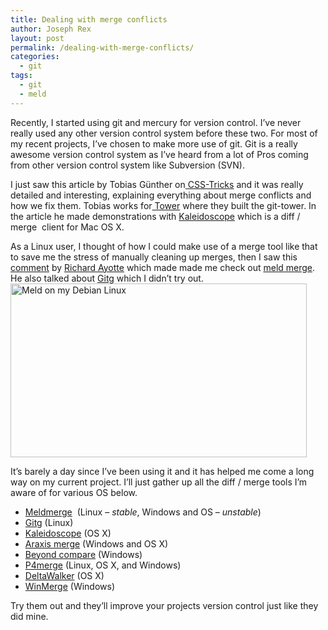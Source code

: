 ```yaml
---
title: Dealing with merge conflicts
author: Joseph Rex
layout: post
permalink: /dealing-with-merge-conflicts/
categories:
  - git
tags:
  - git
  - meld
---
```

Recently, I started using git and mercury for version control. I&#8217;ve never really used any other version control system before these two. For most of my recent projects, I&#8217;ve chosen to make more use of git. Git is a really awesome version control system as I&#8217;ve heard from a lot of Pros coming from other version control system like Subversion (SVN).

I just saw this article by Tobias Günther on[ CSS-Tricks][1] and it was really detailed and interesting, explaining everything about merge conflicts and  how we fix them. Tobias works for[ Tower][2] where they built the git-tower. In the article he made demonstrations with <a href="http://www.kaleidoscopeapp.com/" target="_blank">Kaleidoscope</a> which is a diff / merge  client for Mac OS X.

As a Linux user, I thought of how I could make use of a merge tool like that to save me the stress of manually cleaning up merges, then I saw this [comment][3] by [Richard Ayotte][4] which made made me check out <a href="http://meldmerge.org" target="_blank">meld merge</a>. He also talked about <a href="https://wiki.gnome.org/Apps/Gitg/" target="_blank">Gitg</a> which I didn&#8217;t try out.[<img class="aligncenter size-large wp-image-24" src="http://josephrex.me/wp-content/uploads/2014/04/Screenshot-from-2014-04-19-1100531-1024x601.png" alt="Meld on my Debian Linux" width="474" height="278" />][5]

It&#8217;s barely a day since I&#8217;ve been using it and it has helped me come a long way on my current project. I&#8217;ll just gather up all the diff / merge tools I&#8217;m aware of for various OS below.

  * <a href="http://meldmerge.org" target="_blank">Meldmerge</a>  (Linux &#8211; *stable*, Windows and OS &#8211; *unstable*)
  * <a href="https://wiki.gnome.org/Apps/Gitg/" target="_blank">Gitg</a> (Linux)
  * <a href="http://www.kaleidoscopeapp.com/" target="_blank">Kaleidoscope</a> (OS X)
  * <a href="http://www.araxis.com/merge" target="_blank">Araxis merge</a> (Windows and OS X)
  * <a href="http://www.scootersoftware.com/" target="_blank">Beyond compare</a> (Windows)
  * <a href="http://www.perforce.com/product/components/perforce-visual-merge-and-diff-tools" target="_blank">P4merge</a> (Linux, OS X, and Windows)
  * <a href="http://www.deltopia.com/compare-merge-sync/macosx" target="_blank">DeltaWalker</a> (OS X)
  * <a href="http://winmerge.org/" target="_blank">WinMerge</a> (Windows)

Try them out and they&#8217;ll improve your projects version control just like they did mine.

 [1]: http://css-tricks.com/deal-merge-conflicts-git/
 [2]: http://www.git-tower.com/
 [3]: http://css-tricks.com/deal-merge-conflicts-git/#comment-1579934
 [4]: http://ayottesoftware.com/
 [5]: http://josephrex.me/wp-content/uploads/2014/04/Screenshot-from-2014-04-19-1100531.png